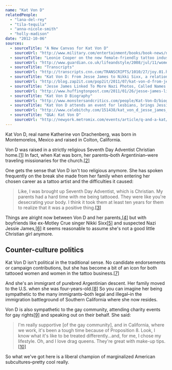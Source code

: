 ```yaml
---
name: "Kat Von D"
relatedPeople:
  - "lana-del-rey"
  - "tila-tequila"
  - "anna-nicole-smith"
  - "holly-madison"
date: "2012-10-06"
sources:
  - sourceTitle: "A New Canvas for Kat Von D"
    sourceUrl: "http://www.military.com/entertainment/books/book-news/new-canvas-for-kat-von-d"
  - sourceTitle: "Leonie Cooper on the new female-friendly tattoo industry"
    sourceUrl: "http://www.guardian.co.uk/lifeandstyle/2008/jul/11/women.leoniecooper"
  - sourceTitle: "Transcripts"
    sourceUrl: "http://transcripts.cnn.com/TRANSCRIPTS/1010/27/joy.01.html"
  - sourceTitle: "Kat Von D: From Jesse James to Nikki Sixx, a relationship timeline"
    sourceUrl: "http://blog.zap2it.com/pop2it/2011/07/kat-von-d-from-jesse-james-to-nikki-sixx-a-relationship-timeline.html"
  - sourceTitle: "Jesse James Linked To More Nazi Photos, Called Names By Ex-Employees"
    sourceUrl: "http://www.huffingtonpost.com/2011/01/26/jesse-james-linked-to-mor_n_814207.html"
  - sourceTitle: "Kat Von D Biography"
    sourceUrl: "http://www.monstersandcritics.com/people/Kat-Von-D/biography/"
  - sourceTitle: "Kat Von D attends an event for lesbians, brings Jessie James"
    sourceUrl: "http://www.celebitchy.com/151438/kat_von_d_jesse_james_attend_an_event_for_lesbians/"
  - sourceTitle: "Q&A: Kat Von D"
    sourceUrl: "http://newyork.metromix.com/events/article/q-and-a-kat/1021801/content"
---
```


Kat Von D, real name Katherine von Drachenberg, was born in Montemorelos, Mexico and raised in Colton, California.

Von D was raised in a strictly religious Seventh Day Adventist Christian home.<a class="source-citation" href="#http://www.military.com/entertainment/books/book-news/new-canvas-for-kat-von-d" title="A New Canvas for Kat Von D">[1]</a> In fact, when Kat was born, her parents–both Argentinian–were traveling missionaries for the church.<a class="source-citation" href="#http://www.guardian.co.uk/lifeandstyle/2008/jul/11/women.leoniecooper" title="Leonie Cooper on the new female-friendly tattoo industry">[2]</a>

One gets the sense that Von D isn't too religious anymore. She has spoken frequently on the break she made from her family when entering her chosen career as a tattoo artist and the difficulties it caused:

>Like, I was brought up Seventh Day Adventist, which is Christian. My parents had a hard time with me being tattooed. They were like you're desecrating your body. I think it took them at least ten years for them to realize that it was a positive thing.<a class="source-citation" href="#http://transcripts.cnn.com/TRANSCRIPTS/1010/27/joy.01.html" title="Transcripts">[3]</a>

Things are alright now between Von D and her parents,<a class="source-citation" href="#http://www.military.com/entertainment/books/book-news/new-canvas-for-kat-von-d" title="A New Canvas for Kat Von D">[4]</a> but with boyfriends like ex-Motley Crue singer Nikki Sixx<a class="source-citation" href="#http://blog.zap2it.com/pop2it/2011/07/kat-von-d-from-jesse-james-to-nikki-sixx-a-relationship-timeline.html" title="Kat Von D: From Jesse James to Nikki Sixx, a relationship timeline">[5]</a> and suspected Nazi Jessie James,<a class="source-citation" href="#http://www.huffingtonpost.com/2011/01/26/jesse-james-linked-to-mor_n_814207.html" title="Jesse James Linked To More Nazi Photos, Called Names By Ex-Employees">[6]</a> it seems reasonable to assume she's not a good little Christian girl anymore.


## Counter-culture politics

Kat Von D isn't political in the traditional sense. No candidate endorsements or campaign contributions, but she has become a bit of an icon for both tattooed women and women in the tattoo business.<a class="source-citation" href="#http://www.guardian.co.uk/lifeandstyle/2008/jul/11/women.leoniecooper" title="Leonie Cooper on the new female-friendly tattoo industry">[7]</a>

And she's an immigrant of purebred Argentinian descent. Her family moved to the U.S. when she was four-years-old.<a class="source-citation" href="#http://www.monstersandcritics.com/people/Kat-Von-D/biography/" title="Kat Von D Biography">[8]</a> So you can imagine her being sympathetic to the many immigrants–both legal and illegal–in the immigration battleground of Southern California where she now resides.

Von D is also sympathetic to the gay community, attending charity events for gay rights<a class="source-citation" href="#http://www.celebitchy.com/151438/kat_von_d_jesse_james_attend_an_event_for_lesbians/" title="Kat Von D attends an event for lesbians, brings Jessie James">[9]</a> and speaking out on their behalf. She said:

>I'm really supportive [of the gay community], and in California, where we work, it's been a tough time because of Proposition 8. Look, I know what it's like to be treated differently…and, for me, I chose my lifestyle. Oh, and I love drag queens. They're great with make-up tips.<a class="source-citation" href="#http://newyork.metromix.com/events/article/q-and-a-kat/1021801/content" title="Q&amp;A: Kat Von D">[10]</a>

So what we've got here is a liberal champion of marginalized American subcultures–pretty cool really.